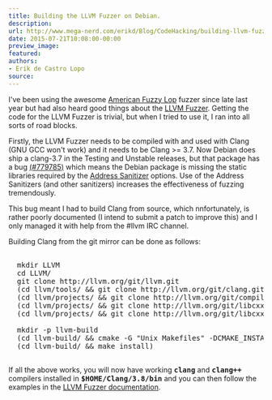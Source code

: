 ```yaml
---
title: Building the LLVM Fuzzer on Debian.
description:
url: http://www.mega-nerd.com/erikd/Blog/CodeHacking/building-llvm-fuzzer.html
date: 2015-07-21T10:08:00-00:00
preview_image:
featured:
authors:
- Erik de Castro Lopo
source:
---
```




<p>
I've been using the awesome
	<a href="http://lcamtuf.coredump.cx/afl/">American Fuzzy Lop</a>
fuzzer since late last year but had also heard good things about the
	<a href="http://llvm.org/docs/LibFuzzer.html">LLVM Fuzzer</a>.
Getting the code for the LLVM Fuzzer is trivial, but when I tried to use it, I
ran into all sorts of road blocks.
</p>

<p>
Firstly, the LLVM Fuzzer needs to be compiled with and used with Clang (GNU GCC
won't work) and it needs to be Clang &gt;= 3.7.
Now Debian does ship a clang-3.7 in the Testing and Unstable releases, but that
package has a bug
	<a href="https://bugs.debian.org/cgi-bin/bugreport.cgi?bug=779785">(#779785)</a>
which means the Debian package is missing the static libraries required by the
	<a href="http://clang.llvm.org/docs/AddressSanitizer.html">Address Sanitizer</a>
options.
Use of the Address Sanitizers (and other sanitizers) increases the effectiveness
of fuzzing tremendously.
</p>

<p>
This bug meant I had to build Clang from source, which nnfortunately, is rather
poorly documented (I intend to submit a patch to improve this) and I only
managed it with help from the #llvm IRC channel.
</p>

<p>
Building Clang from the git mirror can be done as follows:
</p>

<pre class="code">

  mkdir LLVM
  cd LLVM/
  git clone http://llvm.org/git/llvm.git
  (cd llvm/tools/ &amp;&amp; git clone http://llvm.org/git/clang.git)
  (cd llvm/projects/ &amp;&amp; git clone http://llvm.org/git/compiler-rt.git)
  (cd llvm/projects/ &amp;&amp; git clone http://llvm.org/git/libcxx.git)
  (cd llvm/projects/ &amp;&amp; git clone http://llvm.org/git/libcxxabi)

  mkdir -p llvm-build
  (cd llvm-build/ &amp;&amp; cmake -G &quot;Unix Makefiles&quot; -DCMAKE_INSTALL_PREFIX=$(HOME)/Clang/3.8 ../llvm)
  (cd llvm-build/ &amp;&amp; make install)

</pre>

<p>
If all the above works, you will now have working <b><tt>clang</tt></b> and
<b><tt>clang++</tt></b> compilers installed in <b><tt>$HOME/Clang/3.8/bin</tt></b>
and you can then follow the examples in the
	<a href="http://llvm.org/docs/LibFuzzer.html">LLVM Fuzzer documentation</a>.
</p>


